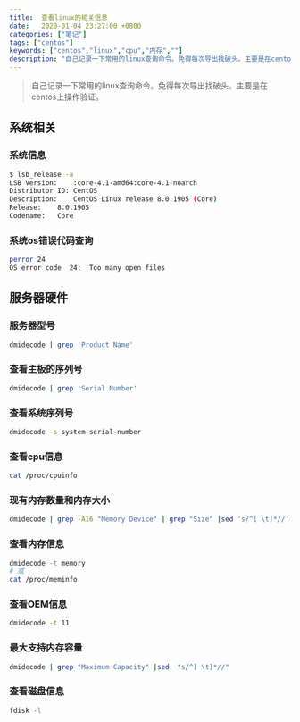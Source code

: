 ```yaml
---
title:  查看linux的相关信息
date:   2020-01-04 23:27:00 +0800
categories: ["笔记"]
tags: ["centos"]
keywords: ["centos","linux","cpu","内存",""]
description: "自己记录一下常用的linux查询命令。免得每次导出找破头。主要是在centos上操作验证"
---
```



> 自己记录一下常用的linux查询命令。免得每次导出找破头。主要是在centos上操作验证。


## 系统相关

### 系统信息

```bash
$ lsb_release -a
LSB Version:	:core-4.1-amd64:core-4.1-noarch
Distributor ID:	CentOS
Description:	CentOS Linux release 8.0.1905 (Core) 
Release:	8.0.1905
Codename:	Core
```

### 系统os错误代码查询

```bash
perror 24
OS error code  24:  Too many open files
```

## 服务器硬件

### 服务器型号

```bash
dmidecode | grep 'Product Name' 
```

### 查看主板的序列号

```bash
dmidecode | grep 'Serial Number' 
```

### 查看系统序列号

```bash
dmidecode -s system-serial-number
```

### 查看cpu信息

```bash
cat /proc/cpuinfo
```

### 现有内存数量和内存大小

```bash
dmidecode | grep -A16 "Memory Device" | grep "Size" |sed 's/^[ \t]*//'
```

### 查看内存信息

```bash
dmidecode -t memory
# 或
cat /proc/meminfo
```

### 查看OEM信息

```bash
dmidecode -t 11
```

### 最大支持内存容量

```bash
dmidecode | grep "Maximum Capacity" |sed  "s/^[ \t]*//"
```

### 查看磁盘信息

```bash
fdisk -l
```

